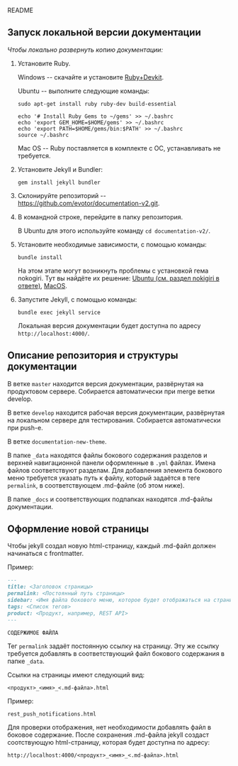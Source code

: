 README

## Запуск локальной версии документации

_Чтобы локально развернуть копию документации:_

1. Установите Ruby.

   Windows -- скачайте и установите [Ruby+Devkit](https://rubyinstaller.org/downloads/).

   Ubuntu -- выполните следующие команды:

    ```shell
    sudo apt-get install ruby ruby-dev build-essential

    echo '# Install Ruby Gems to ~/gems' >> ~/.bashrc
    echo 'export GEM_HOME=$HOME/gems' >> ~/.bashrc
    echo 'export PATH=$HOME/gems/bin:$PATH' >> ~/.bashrc
    source ~/.bashrc
    ```

   Mac OS -- Ruby поставляется в комплекте с ОС, устанавливать не требуется.

2. Установите Jekyll и Bundler:

   ```shell
   gem install jekyll bundler
   ```

3. Склонируйте репозиторий -- https://github.com/evotor/documentation-v2.git.
4. В командной строке, перейдите в папку репозитория.

   В Ubuntu для этого используйте команду `cd documentation-v2/`.

5. Установите необходимые зависимости, с помощью команды:

   ```shell
   bundle install
   ```

   На этом этапе могут возникнуть проблемы с установкой гема nokogiri. Тут вы найдёте их решение: [Ubuntu (см. раздел nokigiri в ответе)](https://stackoverflow.com/questions/16028028/nokogiri-will-not-install-error-failed-to-build-gem-native-extension), [MacOS](https://stackoverflow.com/questions/33996523/error-installing-nokogiri-failed-to-build-gem-native-extension-libiconv-is-mi).

6. Запустите Jekyll, с помощью команды:

   ```shell
   bundle exec jekyll service
   ```

   Локальная версия документации будет доступна по адресу `http://localhost:4000/`.

## Описание репозитория и структуры документации

В ветке `master` находится версия документации, развёрнутая на продуктовом сервере.  Собирается автоматически при merge ветки develop.

В ветке `develop` находится рабочая версия документации, развёрнутая на локальном сервере для тестирования. Собирается автоматически при push-е.

В ветке `documentation-new-theme`.

В папке `_data` находятся файлы бокового содержания разделов и верхней навигационной панели оформленные в `.yml` файлах. Имена файлов соответствуют разделам.
Для добавления элемента бокового меню требуется указать путь к файлу, который задаётся в теге `permalink`, в соответствующем .md-файле (об этом ниже).

В папке `_docs` и соответствующих подпапках находятся .md-файлы документации.

## Оформление новой страницы

Чтобы jekyll создал новую html-страницу, каждый .md-файл должен начинаться с frontmatter.

Пример:

```markdown
---
title: <Заголовок страницы>
permalink: <Постоянный путь страницы>
sidebar: <Имя файла бокового меню, которое будет отображаться на странице>
tags: <Список тегов>
product: <Продукт, например, REST API>
---

СОДЕРЖИМОЕ ФАЙЛА
```

Тег `permalink` задаёт постоянную ссылку на страницу. Эту же ссылку требуется добавлять в соответствующий файл бокового содержания в папке `_data`.

Ссылки на страницы имеют следующий вид:

```
<продукт>_<имя>_<.md-файла>.html
```

Пример:

```
rest_push_notifications.html
```

Для проверки отображения, нет необходимости добавлять файл в боковое содержание. После сохранения .md-файла jekyll создаст соотствующую html-страницу, которая будет доступна по адресу:

    http://localhost:4000/<продукт>_<имя>_<.md-файла>.html
